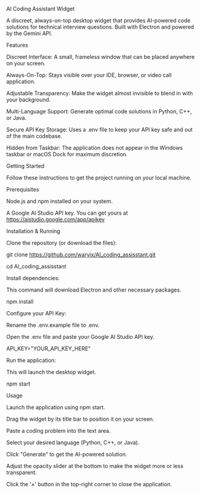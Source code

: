 AI Coding Assistant Widget

A discreet, always-on-top desktop widget that provides AI-powered code solutions for technical interview questions. Built with Electron and powered by the Gemini API.

Features

Discreet Interface: A small, frameless window that can be placed anywhere on your screen.

Always-On-Top: Stays visible over your IDE, browser, or video call application.

Adjustable Transparency: Make the widget almost invisible to blend in with your background.

Multi-Language Support: Generate optimal code solutions in Python, C++, or Java.

Secure API Key Storage: Uses a .env file to keep your API key safe and out of the main codebase.

Hidden from Taskbar: The application does not appear in the Windows taskbar or macOS Dock for maximum discretion.

Getting Started

Follow these instructions to get the project running on your local machine.

Prerequisites

Node.js and npm installed on your system.

A Google AI Studio API key. You can get yours at https://aistudio.google.com/app/apikey

Installation & Running

Clone the repository (or download the files):

git clone https://github.com/waryix/AI_coding_assisstant.git

cd AI_coding_assisstant

Install dependencies:

This command will download Electron and other necessary packages.

npm install

Configure your API Key:

Rename the .env.example file to .env.

Open the .env file and paste your Google AI Studio API key.

API_KEY="YOUR_API_KEY_HERE"

Run the application:

This will launch the desktop widget.

npm start

Usage

Launch the application using npm start.

Drag the widget by its title bar to position it on your screen.

Paste a coding problem into the text area.

Select your desired language (Python, C++, or Java).

Click "Generate" to get the AI-powered solution.

Adjust the opacity slider at the bottom to make the widget more or less transparent.

Click the '×' button in the top-right corner to close the application.
